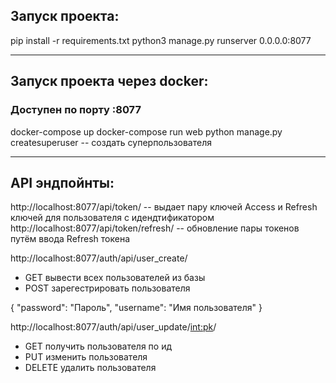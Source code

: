 ##  Запуск проекта:

pip install -r requirements.txt
python3 manage.py runserver 0.0.0.0:8077
___

## Запуск проекта через docker:
### Доступен по порту :8077

docker-compose up
docker-compose run web python manage.py createsuperuser -- создать суперпользователя
___

## API эндпойнты:


http://localhost:8077/api/token/ -- выдает пару ключей Access и Refresh ключей для пользователя с идендтификатором
http://localhost:8077/api/token/refresh/ -- обновление пары токенов путём ввода Refresh токена


http://localhost:8077/auth/api/user_create/
* GET вывести всех пользователей из базы 
* POST зарегестрировать пользователя

{
	"password": "Пароль",
	"username": "Имя пользователя"
}

http://localhost:8077/auth/api/user_update/<int:pk>/
* GET получить пользователя по ид
* PUT изменить пользователя
* DELETE удалить пользователя
	
